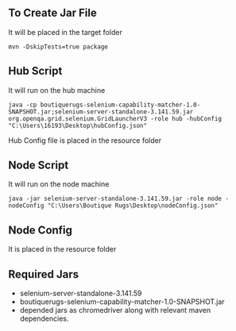 To Create Jar File
---------------------

It will be placed in the target folder

    mvn -DskipTests=true package

Hub Script
---------------------

It will run on the hub machine

    java -cp boutiquerugs-selenium-capability-matcher-1.0-SNAPSHOT.jar;selenium-server-standalone-3.141.59.jar org.openqa.grid.selenium.GridLauncherV3 -role hub -hubConfig "C:\Users\16193\Desktop\hubConfig.json"

Hub Config file is placed in the resource folder


Node Script
---------------------

It will run on the node machine

    java -jar selenium-server-standalone-3.141.59.jar -role node -nodeConfig "C:\Users\Boutique Rugs\Desktop\nodeConfig.json"

Node Config
---------------------

It is placed in the resource folder


Required Jars
---------------------
- selenium-server-standalone-3.141.59
- boutiquerugs-selenium-capability-matcher-1.0-SNAPSHOT.jar
- depended jars as chromedriver along with relevant maven dependencies. 
